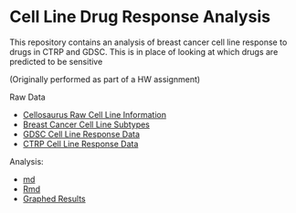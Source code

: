 # Cell Line Drug Response Analysis

This repository contains an analysis of breast cancer cell line response to drugs in CTRP and GDSC. 
This is in place of looking at which drugs are predicted to be sensitive

(Originally performed as part of a HW assignment)

Raw Data

* [Cellosaurus Raw Cell Line Information](/All_Cell_Line_Info_10-30-17.xlsx)
* [Breast Cancer Cell Line Subtypes](/Breast_CCL_Subtypes.csv)
* [GDSC Cell Line Response Data](/GDSC_2016_Drug_Data.txt)
* [CTRP Cell Line Response Data](/CTRPv2_AUC.txt)

Analysis:

* [md](/HW05.md)
* [Rmd](/HW05.Rmd)
* [Graphed Results](/HW05_files)
